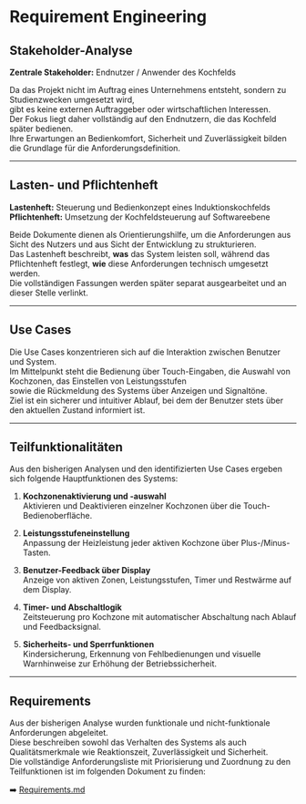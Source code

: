 # Requirement Engineering

## Stakeholder-Analyse

**Zentrale Stakeholder:** Endnutzer / Anwender des Kochfelds

Da das Projekt nicht im Auftrag eines Unternehmens entsteht, sondern zu Studienzwecken umgesetzt wird,  
gibt es keine externen Auftraggeber oder wirtschaftlichen Interessen.  
Der Fokus liegt daher vollständig auf den Endnutzern, die das Kochfeld später bedienen.  
Ihre Erwartungen an Bedienkomfort, Sicherheit und Zuverlässigkeit bilden die Grundlage für die Anforderungsdefinition.

---

## Lasten- und Pflichtenheft

**Lastenheft:** Steuerung und Bedienkonzept eines Induktionskochfelds  
**Pflichtenheft:** Umsetzung der Kochfeldsteuerung auf Softwareebene  

Beide Dokumente dienen als Orientierungshilfe, um die Anforderungen aus Sicht des Nutzers und aus Sicht der Entwicklung zu strukturieren.  
Das Lastenheft beschreibt, **was** das System leisten soll, während das Pflichtenheft festlegt, **wie** diese Anforderungen technisch umgesetzt werden.  
Die vollständigen Fassungen werden später separat ausgearbeitet und an dieser Stelle verlinkt.

---

## Use Cases

Die Use Cases konzentrieren sich auf die Interaktion zwischen Benutzer und System.  
Im Mittelpunkt steht die Bedienung über Touch-Eingaben, die Auswahl von Kochzonen, das Einstellen von Leistungsstufen  
sowie die Rückmeldung des Systems über Anzeigen und Signaltöne.  
Ziel ist ein sicherer und intuitiver Ablauf, bei dem der Benutzer stets über den aktuellen Zustand informiert ist.

---

## Teilfunktionalitäten

Aus den bisherigen Analysen und den identifizierten Use Cases ergeben sich folgende Hauptfunktionen des Systems:

1. **Kochzonenaktivierung und -auswahl**  
   Aktivieren und Deaktivieren einzelner Kochzonen über die Touch-Bedienoberfläche.

2. **Leistungsstufeneinstellung**  
   Anpassung der Heizleistung jeder aktiven Kochzone über Plus-/Minus-Tasten.

3. **Benutzer-Feedback über Display**  
   Anzeige von aktiven Zonen, Leistungsstufen, Timer und Restwärme auf dem Display.

4. **Timer- und Abschaltlogik**  
   Zeitsteuerung pro Kochzone mit automatischer Abschaltung nach Ablauf und Feedbacksignal.

5. **Sicherheits- und Sperrfunktionen**  
   Kindersicherung, Erkennung von Fehlbedienungen und visuelle Warnhinweise zur Erhöhung der Betriebssicherheit.

---

## Requirements

Aus der bisherigen Analyse wurden funktionale und nicht-funktionale Anforderungen abgeleitet.  
Diese beschreiben sowohl das Verhalten des Systems als auch Qualitätsmerkmale wie Reaktionszeit, Zuverlässigkeit und Sicherheit.  
Die vollständige Anforderungsliste mit Priorisierung und Zuordnung zu den Teilfunktionen ist im folgenden Dokument zu finden:

➡️ [Requirements.md](https://github.com/andrefuchs3/Software-Engineering-Induktionskochfeld-Kochfeldsteuerung/blob/main/docs/Requirements.md)

